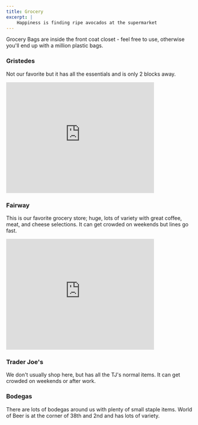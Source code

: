 ```yaml
---
title: Grocery
excerpt: |
    Happiness is finding ripe avocados at the supermarket
---
```


Grocery Bags are inside the front coat closet - feel free to use, otherwise you'll end up with a million plastic bags.

### Gristedes
Not our favorite but it has all the essentials and is only 2 blocks away.

<iframe src="https://www.google.com/maps/embed?pb=!1m18!1m12!1m3!1d12089.691040594253!2d-73.97722940054012!3d40.75272553847824!2m3!1f0!2f0!3f0!3m2!1i1024!2i768!4f13.1!3m3!1m2!1s0x0%3A0x36855d43eda90bfe!2sGristedes+Foods!5e0!3m2!1sen!2sus!4v1512937645728" width="400" height="300" frameborder="0" style="border:0" allowfullscreen></iframe>

### Fairway
This is our favorite grocery store; huge, lots of variety with great coffee, meat, and cheese selections.  It can get crowded on weekends but lines go fast.

<iframe src="https://www.google.com/maps/embed?pb=!1m18!1m12!1m3!1d48358.76825211959!2d-74.00349386352532!3d40.75271991547722!2m3!1f0!2f0!3f0!3m2!1i1024!2i768!4f13.1!3m3!1m2!1s0x0%3A0x592fc9a8f243ede9!2sFairway+Market+Kips+Bay!5e0!3m2!1sen!2sus!4v1512937693723" width="400" height="300" frameborder="0" style="border:0" allowfullscreen></iframe>

### Trader Joe's
We don't usually shop here, but has all the TJ's normal items.  It can get crowded on weekends or after work.

### Bodegas
There are lots of bodegas around us with plenty of small staple items.   World of Beer is at the corner of 38th and 2nd and has lots of variety.
